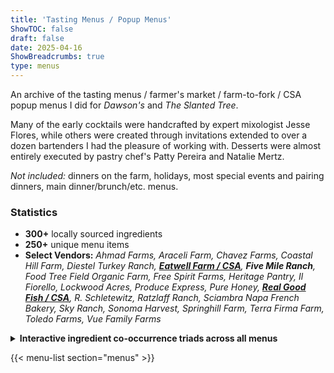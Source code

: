 ```yaml
---
title: 'Tasting Menus / Popup Menus'
ShowTOC: false
draft: false
date: 2025-04-16
ShowBreadcrumbs: true
type: menus
---
```


An archive of the tasting menus / farmer's market / farm-to-fork / CSA popup menus I did for *Dawson's* and *The Slanted Tree*.

Many of the early cocktails were handcrafted by expert mixologist Jesse Flores, while others were created through invitations extended to over a dozen bartenders I had the pleasure of working with.
Desserts were almost entirely executed by pastry chef's Patty Pereira and Natalie Mertz. 

*Not included:* dinners on the farm, holidays, most special events and pairing dinners, main dinner/brunch/etc. menus.

### Statistics

* **300+** locally sourced ingredients
* **250+** unique menu items
* **Select Vendors:**
*Ahmad Farms,
Araceli Farm,
Chavez Farms,
Coastal Hill Farm,
Diestel Turkey Ranch,
**[Eatwell Farm / CSA](https://eatwell.com)**,
**Five Mile Ranch**,
Food Tree Field Organic Farm,
Free Spirit Farms,
Heritage Pantry,
Il Fiorello,
Lockwood Acres,
Produce Express,
Pure Honey,
**[Real Good Fish / CSA](https://www.realgoodfish.com/)**,
R. Schletewitz,
Ratzlaff Ranch,
Sciambra Napa French Bakery,
Sky Ranch,
Sonoma Harvest,
Springhill Farm,
Terra Firma Farm,
Toledo Farms,
Vue Family Farms*


<details>
  <summary><b>Interactive ingredient co-occurrence triads across all menus</b></summary>
  
  {{< tsneplot 
      src="/data/tsne-plot/triad_tsne_plot.html" 
      caption="<b>t-SNE ingredient triad co-occurrences cluster map</b>. This interactive <a href='https://en.wikipedia.org/wiki/T-distributed_stochastic_neighborhood_embedding'>t-SNE</a> plot shows the 3D projection of all the ingredient triads (three items appearing together) in these menus. The t-SNE plot visualizes clusters of these triads, highlighting interesting culinary pairings, strict adherence to growing season availability, and overarching culinary clustering patterns. Data points represent groups of three ingredients that often appear together across menu items, offering a deeper look into ingredient relationships." 
  >}}

</details>

{{< menu-list section="menus" >}}
